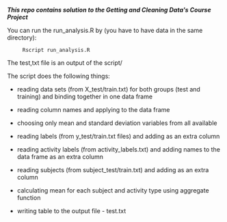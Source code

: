 ***This repo contains solution to the Getting and Cleaning Data's Course Project***

You can run the run_analysis.R by (you have to have data in the same directory): 
~~~
     Rscript run_analysis.R  
~~~
The test,txt file is an output of the script/

The script does the following things:

* reading data sets (from X_test/train.txt) for both groups (test and training) and binding together in one data frame 

* reading column names and applying to the data frame

* choosing only mean and standard deviation variables from all available

* reading labels (from y_test/train.txt files) and adding as an extra column

* reading activity labels (from activity_labels.txt) and adding names to the data frame as an extra column 

* reading subjects (from subject_test/train.txt) and adding as an extra column 

* calculating mean for each subject and activity type using aggregate function

* writing table to the output file - test.txt